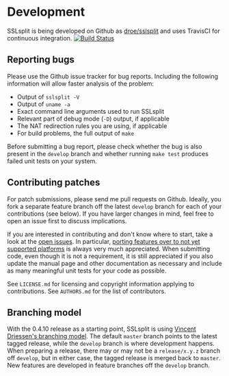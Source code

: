 # Development

SSLsplit is being developed on Github as [droe/sslsplit][1] and uses
TravisCI for continuous integration.
[![Build Status](https://travis-ci.org/droe/sslsplit.svg?branch=master)](https://travis-ci.org/droe/sslsplit)

[1]: https://github.com/droe/sslsplit

## Reporting bugs

Please use the Github issue tracker for bug reports.  Including the following
information will allow faster analysis of the problem:

-   Output of `sslsplit -V`
-   Output of `uname -a`
-   Exact command line arguments used to run SSLsplit
-   Relevant part of debug mode (`-D`) output, if applicable
-   The NAT redirection rules you are using, if applicable
-   For build problems, the full output of `make`

Before submitting a bug report, please check whether the bug is also present
in the `develop` branch and whether running `make test` produces failed unit
tests on your system.


## Contributing patches

For patch submissions, please send me pull requests on Github.  Ideally, you
fork a separate feature branch off the latest `develop` branch for each of
your contributions (see below).  If you have larger changes in mind, feel
free to open an issue first to discuss implications.

If you are interested in contributing and don't know where to start, take a
look at the [open issues][2].  In particular, [porting features over to not
yet supported platforms][3] is always very much appreciated.  When submitting
code, even though it is not a requirement, it is still appreciated if you
also update the manual page and other documentation as necessary and include
as many meaningful unit tests for your code as possible.

[2]: https://github.com/droe/sslsplit/issues
[3]: https://github.com/droe/sslsplit/labels/portability

See `LICENSE.md` for licensing and copyright information applying to
contributions.  See `AUTHORS.md` for the list of contributors.


## Branching model

With the 0.4.10 release as a starting point, SSLsplit is using [Vincent
Driessen's branching model][4].  The default `master` branch points to the
latest tagged release, while the `develop` branch is where development happens.
When preparing a release, there may or may not be a `release/x.y.z` branch off
`develop`, but in either case, the tagged release is merged back to `master`.
New features are developed in feature branches off the `develop` branch.

[4]: http://nvie.com/posts/a-successful-git-branching-model/


